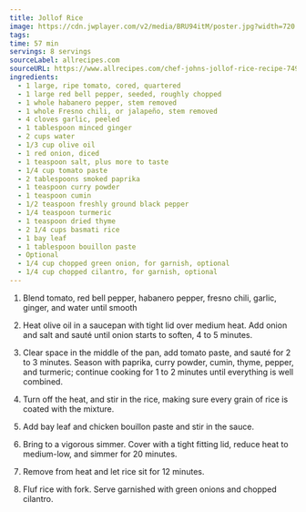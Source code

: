 ```yaml
---
title: Jollof Rice
image: https://cdn.jwplayer.com/v2/media/BRU94itM/poster.jpg?width=720
tags:
time: 57 min
servings: 8 servings
sourceLabel: allrecipes.com
sourceURL: https://www.allrecipes.com/chef-johns-jollof-rice-recipe-7499757
ingredients:
  - 1 large, ripe tomato, cored, quartered
  - 1 large red bell pepper, seeded, roughly chopped
  - 1 whole habanero pepper, stem removed
  - 1 whole Fresno chili, or jalapeño, stem removed
  - 4 cloves garlic, peeled
  - 1 tablespoon minced ginger
  - 2 cups water
  - 1/3 cup olive oil
  - 1 red onion, diced
  - 1 teaspoon salt, plus more to taste
  - 1/4 cup tomato paste
  - 2 tablespoons smoked paprika
  - 1 teaspoon curry powder
  - 1 teaspoon cumin
  - 1/2 teaspoon freshly ground black pepper
  - 1/4 teaspoon turmeric
  - 1 teaspoon dried thyme
  - 2 1/4 cups basmati rice
  - 1 bay leaf
  - 1 tablespoon bouillon paste
  - Optional
  - 1/4 cup chopped green onion, for garnish, optional
  - 1/4 cup chopped cilantro, for garnish, optional
---
```

1. Blend tomato, red bell pepper, habanero pepper, fresno chili, garlic, ginger, and water until smooth

2. Heat olive oil in a saucepan with tight lid over medium heat. Add onion and salt and sauté until onion starts to soften, 4 to 5 minutes. 

3. Clear space in the middle of the pan, add tomato paste, and sauté for 2 to 3 minutes. Season with paprika, curry powder, cumin, thyme, pepper, and turmeric; continue cooking for 1 to 2 minutes until everything is well combined.

4. Turn off the heat, and stir in the rice, making sure every grain of rice is coated with the mixture. 

5. Add bay leaf and chicken bouillon paste and stir in the sauce.

6. Bring to a vigorous simmer. Cover with a tight fitting lid, reduce heat to medium-low, and simmer for 20 minutes.

7. Remove from heat and let rice sit for 12 minutes.

8. Fluf rice with fork. Serve garnished with green onions and chopped cilantro.

